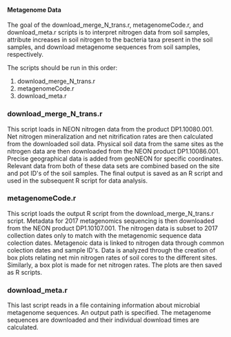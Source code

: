 
#### Metagenome Data   

The goal of the download_merge_N_trans.r, metagenomeCode.r, and download_meta.r scripts is to interpret nitrogen data from soil samples, attribute increases in soil nitrogen to the bacteria taxa present in the soil samples, and download metagenome sequences from soil samples, respectively. 

The scripts should be run in this order:  
1) download_merge_N_trans.r  
2) metagenomeCode.r  
3) download_meta.r  
  
### download_merge_N_trans.r  
  
This script loads in NEON nitrogen data from the product DP1.10080.001. Net nitrogen mineralization and net nitrification rates are then calculated from the downloaded soil data. Physical soil data from the same sites as the nitrogen data are then downloaded from the NEON product DP1.10086.001. Precise geographical data is added from geoNEON for specific coordinates. Relevant data from both of these data sets are combined based on the site and pot ID's of the soil samples. The final output is saved as an R script and used in the subsequent R script for data analysis.  
  
### metagenomeCode.r  
  
This script loads the output R script from the download_merge_N_trans.r script. Metadata for 2017 metagenomics sequencing is then downloaded from the NEON product DP1.10107.001. The nitrogen data is subset to 2017 collection dates only to match with the metagenomic sequence data colection dates. Metagenoic data is linked to nitrogen data through common colection dates and sample ID's. Data is analyzed through the creation of box plots relating net min nitrogen rates of soil cores to the different sites. Similarly, a box plot is made for net nitrogen rates. The plots are then saved as R scripts.   
  
### download_meta.r  
  
This last script reads in a file containing information about microbial metagenome sequences. An output path is specified. The metagenome sequences are downloaded and their individual download times are calculated. 
